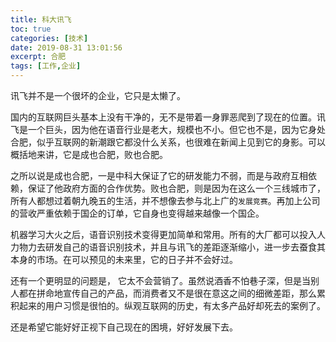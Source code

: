 ```yaml
---
title: 科大讯飞
toc: true
categories: [技术]
date: 2019-08-31 13:01:56
excerpt: 合肥
tags: [工作,企业]
---
```


讯飞并不是一个很坏的企业，它只是太懒了。

国内的互联网巨头基本上没有干净的，无不是带着一身罪恶爬到了现在的位置。讯飞是一个巨头，因为他在语音行业是老大，规模也不小。但它也不是，因为它身处合肥，似乎互联网的新潮跟它都没什么关系，也很难在新闻上见到它的身影。可以概括地来讲，它是成也合肥，败也合肥。

之所以说是成也合肥，一是中科大保证了它的研发能力不弱，而是与政府互相依赖，保证了他政府方面的合作优势。败也合肥，则是因为在这么一个三线城市了，所有人都想过着朝九晚五的生活，并不想像去参与北上广的`发展竞赛`。再加上公司的营收严重依赖于国企的订单，它自身也变得越来越像一个国企。

机器学习大火之后，语音识别技术变得更加简单和常用。所有的大厂都可以投入人力物力去研发自己的语音识别技术，并且与讯飞的差距逐渐缩小，进一步去蚕食其本身的市场。在可以预见的未来里，它的日子并不会好过。

还有一个更明显的问题是， 它太不会营销了。虽然说酒香不怕巷子深，但是当别人都在拼命地宣传自己的产品，而消费者又不是很在意这之间的细微差距，那么累积起来的用户习惯是很怕的。纵观互联网的历史，有太多产品好却死去的案例了。

还是希望它能好好正视下自己现在的困境，好好发展下去。









